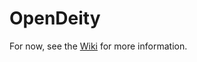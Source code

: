 # OpenDeity

For now, see the [Wiki](https://github.com/Samen-Games/OpenDeity/wiki) for more information.
